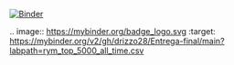[![Binder](https://mybinder.org/badge_logo.svg)](https://mybinder.org/v2/gh/drizzo28/Entrega-final/main?labpath=rym_top_5000_all_time.csv)

.. image:: https://mybinder.org/badge_logo.svg
 :target: https://mybinder.org/v2/gh/drizzo28/Entrega-final/main?labpath=rym_top_5000_all_time.csv

